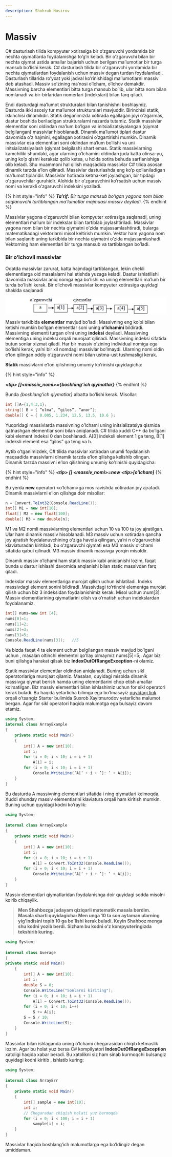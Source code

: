 ```yaml
---
description: Shohruh Nosirov
---
```


# Massiv

C\#  dasturlash tilida kompyuter xotirasiga bir o’zgaruvchi yordamida bir nechta qiymatlarda foydalanishga to’g’ri keladi. Bir o’zgaruvchi bilan bir nechta qiymat ustida amallar bajarish uchun berilgan ma’lumotlar bir turga mansub bo’lishi kerak. C\#  dasturlash tilida bir o’zgaruvchi yordamida bir nechta qiymatlardan foydalanish uchun massiv degan turdan foydalaniladi. Dasturlash tillarida ro’yxat yoki jadval ko’rinishidagi ma’lumotlarni massiv deb atashadi. Massiv so’zining ma’nosi o’lcham, o’lchov demakdir. Massivning barcha elementlari bitta turga mansub bo’lib, ular bitta nom bilan nomlanadi va bir-birlaridan nomerlari \(indekslari\) bilan farq qiladi.

Endi dasturdagi ma’lumot strukturalari bilan tanishishni boshlaymiz. Dasturda ikki asosiy tur ma’lumot strukturalari mavjuddir. Birinchisi statik, ikkinchisi dinamikdir. Statik deganimizda xotirada egallagan joyi o’zgarmas, dastur boshida beriladigan strukturalarni nazarda tutamiz. Statik massivlar elementlar soni oldindan ma’lum bo’lgan va initsializatsiyalangan \(qiymat belgilangan\) massivlar hisoblanadi.  Dinamik ma’lumot tiplari dastur davomida o’z hajmini, egallagan xotirasini o’zgartirishi mumkin. Dinamik massivlar esa elementlari soni oldindan ma’lum bo’lishi va uni initsializatsiyalash \(qiymat belgilash\) shart emas. Statik massivlarning kamchiliki shundaki, agar ularning o’lchamini oldindan juda katta olinsa-yu, uning ko’p qismi keraksiz qolib ketsa, u holda xotira behuda sarflanishiga olib keladi. Shu muammoni hal qilish maqsadida massivlar C\# tilida asosan dinamik tarzda e’lon qilinadi. Massivlar dasturlashda eng ko’p qo’laniladigan ma’lumot tiplaridir. Massivlar hotirada ketma-ket joylashgan, bir tipdagi o’zgaruvchilar guruhidir. Alohida bir o’zgaruvchini ko’rsatish uchun massiv nomi va kerakli o’zgaruvchi indeksini yoziladi.

{% hint style="info" %}
_**Ta’rif:** Bir turga mansub bo’lgan yagona nom bilan saqlanuvchi tartiblangan ma’lumotlar majmuasi massiv deyiladi._
{% endhint %}

Massivlar yagona o’zgaruvchi bilan kompyuter xotirasiga saqlanadi, uning elementlari ma’lum bir indekslar bilan tartiblab joylashtiriladi. Massivlar yagona nom bilan bir nechta qiymatni o’zida mujassamlashtiradi, bularga matematikadagi vektorlarni misol keltirish mumkin. Vektor ham yagona nom bilan saqlanib uning tarkibida bir nechta qiymatni o’zida mujassamlashadi. Vektorning ham elementlari bir turga mansub va tartiblangan bo’ladi.

### **Bir o’lchovli massivlar** 

Odatda massivlar zarurat, katta hajmdagi tartiblangan, lekin chekli elementlarga oid masalalarni hal etishda yuzaga keladi. Dastur ishlatilishi davomida massivlar aniq nomga ega bo’lishi va uning elementlari ma’lum bir turda bo’lishi kerak. Bir o’lchovli massivlar kompyuter xotirasiga quyidagi shaklda saqlanadi

![](../../.gitbook/assets/image%20%2841%29.png)

Massiv tarkibida **elementlar** mavjud bo’ladi. Massivning eng ko’pi bilan ketishi mumkin bo’lgan elementlar soni uning **o’lchamini** bildiradi. Massivning elementi turgan o’rni uning **indeksi** deyiladi. Massivning elementiga uning indeksi orqali murojaat qilinadi. Massivning indeksi sifatida butun sonlar xizmat qiladi. Har bir massiv o’zining individual nomiga ega bo’lishi kerak, ya’ni bir xil nomdagi massivlar bo’lmaydi. Ularning nomi oldin e’lon qilingan oddiy o’zgaruvchi nomi bilan ustma-ust tushmasligi kerak.

 **Statik** massivlarni e’lon qilishning umumiy ko’rinishi quyidagicha:

{% hint style="info" %}

_**&lt;tip&gt; \[\]&lt;massiv\_nomi&gt;={boshlang’ich qiymatlar}**_
{% endhint %}



Bunda _{boshlang’ich qiymatlar}_ albatta bo’lishi kerak. Misollar:

```csharp
int []A={1,4,3,1};
string[] B = { “olma”, “gilos”, “anor”};
double[] C = { 0.005, 1.234, 12.5, 13.5, 10.6 };
```



  
Yuqoridagi massivlarda massivning o’lchami uning initsializatsiya qismida qatnashgan elementlar soni bilan aniqlanadi. C\# tilida xuddi C++ da bo’lgani kabi element indeksi 0 dan boshlanadi. A\[0\] indeksli element 1 ga teng, B\[1\] indeksli element esa “gilos” ga teng va h.

Aytib o’tganimizdek, C\# tilida massivlar xotiradan unumli foydalanish maqsadida massivlarni dinamik tarzda e’lon qilishga kelishib olingan. Dinamik tarzda massivni e’lon qilishning umumiy ko’rinishi quyidagicha:

{% hint style="info" %}
_**&lt;tip&gt; \[\] &lt;massiv\_nomi&gt;=new &lt;tip&gt;\[o’lcham\]**_
{% endhint %}



Bu yerda **new** operatori &lt;o’lcham&gt;ga mos ravishda xotiradan joy ajratadi. Dinamik massivlarni e’lon qilishga doir misollar:

```csharp
n = Convert.ToInt32(Console.ReadLine());
int[] M1 = new int[10];
float[] M2 = new float[100];
double[] M3 = new double[n];
```


  
M1 va M2 nomli massivlarning elementlari uchun 10 va 100 ta joy ajratilgan. Ular ham dinamik massiv hisoblanadi. M3 massiv uchun xotiradan qancha joy ajratish foydalanuvchining o’ziga havola qilingan, ya’ni n o’zgaruvchisi klaviaturadan kiritiladi, bu o’zgaruvchi qiymati esa M3 massiv o’lchami sifatida qabul qilinadi. M3 massiv dinamik massivga yorqin misoldir.

Dinamik massiv o’lchami ham statik massiv kabi aniqlanishi lozim, faqat bunda u dastur ishlashi davomida anqlanishi bilan static massivdan farq qiladi.

Indekslar massiv elementlariga murojat qilish uchun ishlatiladi. Indeks massivdagi element sonini bildiradi .Massivdagi to’rtinchi elementga murojat qilish uchun biz 3 indeksidan foydalanishimiz kerak. Misol uchun :num\[3\]. Massiv elementlarining qiymatlarini olish va o’rnatish uchun indekslardan foydalanamiz.

```csharp
int[] nums=new int [4];
nums[0]=1; 
nums[1]=2;
nums[2]=3;
nums[3]=5;
Console.ReadLine(nums[3]);   //5
```



Va bizda faqat 4 ta element uchun belgilangan massiv mavjud bo’lgani uchun , masalan oltinchi elementni qo’llay olmaymiz nums\[5\]=5;.  Agar biz buni qilishga harakat qilsak biz **IndexOutOfRangeException**-ni  olamiz.

Statik massivlar elementlar oldindan aniqlanadi. Buning uchun sikl operatorlariga murojaat qilamiz. Masalan, quyidagi misolda dinamik massivga qiymat berish hamda uning elementlarini chop etish amallar ko’rsatilgan. Biz massiv elementlari bilan ishlashimiz uchun for sikl operatori kerak buladi. Bu haqida yetarlicha bilimga ega bo’lmasayiz [quyidagi link](https://dot-net.uz/basic/starter/for-sikl-operatori) orqali o’tsangiz Starter bulimida Suxrob Xayitmurodov yetarlicha malumot bergan. Agar for sikl operatori haqida malumotga ega bulsayiz davom etamiz.

```csharp
using System;
internal class ArrayExample
{
    private static void Main()
    {
        int[] A = new int[10];
        int i;
        for (i = 0; i < 10; i = i + 1)
            A[i] = i;
        for (i = 0; i < 10; i = i + 1)
            Console.WriteLine(‘A[‘ + i + ’]: ’ + A[i]);
    }
}
```

Bu dasturda A massivning elementlari sifatida i ning qiymatlari kelmoqda. Xuddi shunday massiv elementlarini klaviatura orqali ham kiritish mumkin. Buning uchun quyidagi kodni ko’raylik:

```csharp
using System;
 
internal class ArrayExample
{
    private static void Main()
    {
        int[] A = new int[10];
        int i;
        for (i = 0; i < 10; i = i + 1)
            A[i] = Convert.ToInt32(Console.ReadLine());
        for (i = 0; i < 10; i = i + 1)
            Console.WriteLine(‘A[‘ + i + ’]: ’ + A[i]);
    }
}
```

Massiv elementlari qiymatlaridan foydalanishga doir quyidagi sodda misolni ko’rib chiqaylik.

> **Men Shahbozga  judayam qiziqarli matematik masala berdim. Masala sharti quyidagicha: Men unga 10 ta son aytaman ularning yig’indisini topib 10 ga bo’lishi kerak buladi. Keyin Shahboz menga shu kodni yozib berdi.** **Sizham bu kodni o’z kompyuteringizda tekshirib kuring.**

```csharp
using System;
 
internal class Average
{
private static void Main()
    {
        int[] A = new int[10];
        int i;
        double S = 0;
        Console.WriteLine("Sonlarni kiriting");
        for (i = 0; i < 10; i = i + 1)
            A[i] = Convert.ToInt32(Console.ReadLine());
        for (i = 0; i < 10; i++)
            S += A[i];
        S = S / 10;
        Console.WriteLine(S);
    }
}
```



Massivlar bilan ishlaganda uning o’lchami chegarasidan chiqib ketmaslik lozim. Agar bu holat yuz bersa C\# kompilyatori **IndexOutOfRangeException** xatoligi haqida xabar beradi. Bu xatolikni siz ham sinab kurmoqchi bulsangiz quyidagi kodni kiritib , ishlatib kuring:

```csharp
using System;
 
internal class ArrayErr
{
    private static void Main()
    {
        int[] sample = new int[10];
        int i;
        // Chegaradan chiqish holati yuz bermoqda 
        for (i = 0; i < 100; i = i + 1)
            sample[i] = i;
    }
}
```

Massivlar haqida boshlang’ich malumotlarga ega bo’ldingiz degan umiddaman.

